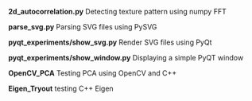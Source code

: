 **2d_autocorrelation.py** Detecting texture pattern using numpy FFT

**parse_svg.py** Parsing SVG files using PySVG

**pyqt_experiments/show_svg.py** Render SVG files using PyQt

**pyqt_experiments/show_window.py** Displaying a simple PyQT window

**OpenCV_PCA** Testing PCA using OpenCV and C++

**Eigen_Tryout** testing C++ Eigen
